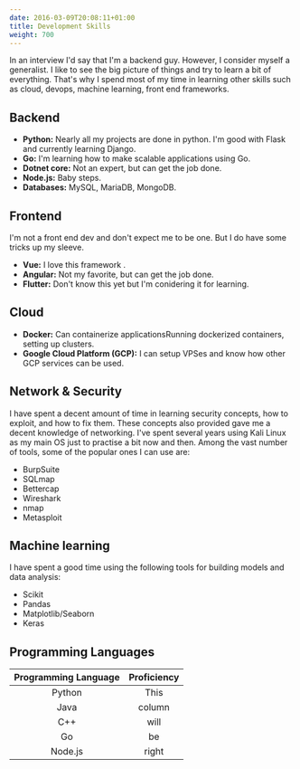 ```yaml
---
date: 2016-03-09T20:08:11+01:00
title: Development Skills
weight: 700
---
```


In an interview I'd say that I'm a backend guy. However, I consider myself a generalist. I like to see the big picture of things and try to learn a bit of everything.  That's why I spend most of my time in learning other skills such as cloud, devops, machine learning, front end frameworks.

## Backend

- **Python:** Nearly all my projects are done in python. I'm good with Flask and currently learning Django.
- **Go:** I'm learning how to make scalable applications using Go.
- **Dotnet core:** Not an expert, but can get the job done.
- **Node.js:** Baby steps.
- **Databases:** MySQL, MariaDB, MongoDB.

## Frontend

I'm not a front end dev and don't expect me to be one. But I do have some tricks up my sleeve. 

- **Vue:** I love this framework .
- **Angular:** Not my favorite, but can get the job done.
- **Flutter:** Don't know this yet but I'm conidering it for learning.

## Cloud

- **Docker:** Can containerize applicationsRunning dockerized containers, setting up clusters.
- **Google Cloud Platform (GCP):** I can setup VPSes and know how other GCP services can be used.

## Network & Security

I have spent a decent amount of time in learning security concepts, how to exploit, and how to fix them. These concepts also provided gave me a decent knowledge of networking. I've spent several years using Kali Linux as my main OS just to practise a bit now and then. Among the vast number of tools, some of the popular ones I can use are:
- BurpSuite
- SQLmap
- Bettercap
- Wireshark
- nmap
- Metasploit

## Machine learning

I have spent a good time using the following tools for building models and data analysis:

- Scikit
- Pandas
- Matplotlib/Seaborn
- Keras

## Programming Languages

<!-- {:.lala} -->
| Programming Language | Proficiency |
|:--------------------:|:-----------:|
| Python               |        This |
| Java                 |      column |
| C++                  |        will |
| Go                   |          be |
| Node.js              |       right |